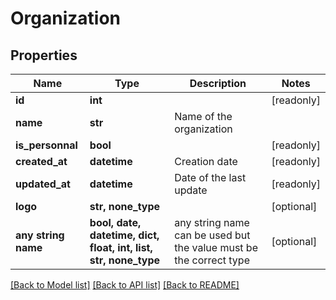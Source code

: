 # Organization


## Properties
Name | Type | Description | Notes
------------ | ------------- | ------------- | -------------
**id** | **int** |  | [readonly] 
**name** | **str** | Name of the organization | 
**is_personnal** | **bool** |  | [readonly] 
**created_at** | **datetime** | Creation date | [readonly] 
**updated_at** | **datetime** | Date of the last update | [readonly] 
**logo** | **str, none_type** |  | [optional] 
**any string name** | **bool, date, datetime, dict, float, int, list, str, none_type** | any string name can be used but the value must be the correct type | [optional]

[[Back to Model list]](../README.md#documentation-for-models) [[Back to API list]](../README.md#documentation-for-api-endpoints) [[Back to README]](../README.md)


